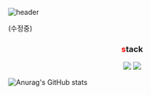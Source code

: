 ![header](https://capsule-render.vercel.app/api?type=venom)

(수정중)

<div align="center">
	<h3><span style="color:red">s</span>tack</h3>
</div>
<div align="center">
	<img src="https://img.shields.io/badge/Java-007396?style=flat&logo=Java&logoColor=white" />
	<img src="https://img.shields.io/badge/HTML5-E34F26?style=flat&logo=HTML5&logoColor=white" />
	

</div>


![Anurag's GitHub stats](https://github-readme-stats.vercel.app/api?username=changhui98&show_icons=true&theme=transparent)

